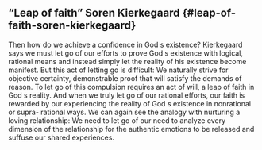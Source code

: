 ## “Leap of faith” Soren Kierkegaard {#leap-of-faith-soren-kierkegaard}

Then how do we achieve a confidence in God s existence? Kierkegaard says we must let go of our efforts to prove God s existence with logical, rational means and instead simply let the reality of his existence become manifest. But this act of letting go is difficult: We naturally strive for objective certainty, demonstrable proof that will satisfy the demands of reason. To let go of this compulsion requires an act of will, a leap of faith in God s reality. And when we truly let go of our rational efforts, our faith is rewarded by our experiencing the reality of God s existence in nonrational or supra- rational ways. We can again see the analogy with nurturing a loving relationship: We need to let go of our need to analyze every dimension of the relationship for the authentic emotions to be released and suffuse our shared experiences.